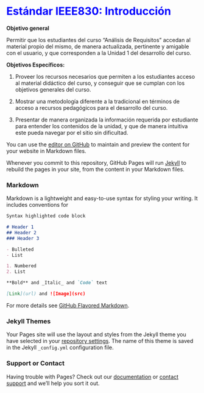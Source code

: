 <h1 style="color:blue;">Estándar IEEE830: Introducción</h1>

**Objetivo general** 

   Permitir que los estudiantes del curso “Análisis de Requisitos” accedan al material propio del mismo, de manera actualizada, pertinente y amigable con el usuario, y que corresponden a la Unidad 1 del desarrollo del curso.

**Objetivos Específicos:**

  1. Proveer los recursos necesarios que permiten a los estudiantes acceso al material didáctico del curso, y conseguir que se cumplan con los objetivos generales del curso. 

  2. Mostrar una metodología diferente a la tradicional en términos de acceso a recursos pedagógicos para el desarrollo del curso.

  3. Presentar de manera organizada la información requerida por estudiante para entender los contenidos de la unidad, y que de manera intuitiva este pueda navegar por el sitio sin dificultad.


You can use the [editor on GitHub](https://github.com/jesuisreveur/OVI/edit/master/index.md) to maintain and preview the content for your website in Markdown files.

Whenever you commit to this repository, GitHub Pages will run [Jekyll](https://jekyllrb.com/) to rebuild the pages in your site, from the content in your Markdown files.

### Markdown

Markdown is a lightweight and easy-to-use syntax for styling your writing. It includes conventions for

```markdown
Syntax highlighted code block

# Header 1
## Header 2
### Header 3

- Bulleted
- List

1. Numbered
2. List

**Bold** and _Italic_ and `Code` text

[Link](url) and ![Image](src)
```

For more details see [GitHub Flavored Markdown](https://guides.github.com/features/mastering-markdown/).

### Jekyll Themes

Your Pages site will use the layout and styles from the Jekyll theme you have selected in your [repository settings](https://github.com/jesuisreveur/OVI/settings). The name of this theme is saved in the Jekyll `_config.yml` configuration file.

### Support or Contact

Having trouble with Pages? Check out our [documentation](https://help.github.com/categories/github-pages-basics/) or [contact support](https://github.com/contact) and we’ll help you sort it out.
